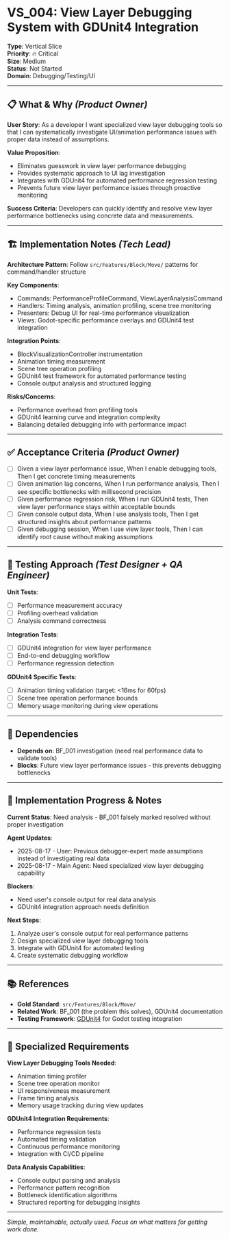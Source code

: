 # VS_004: View Layer Debugging System with GDUnit4 Integration

**Type**: Vertical Slice  
**Priority**: 🔥 Critical  
**Size**: Medium  
**Status**: Not Started  
**Domain**: Debugging/Testing/UI

---

## 📋 What & Why *(Product Owner)*

**User Story**: As a developer I want specialized view layer debugging tools so that I can systematically investigate UI/animation performance issues with proper data instead of assumptions.

**Value Proposition**: 
- Eliminates guesswork in view layer performance debugging
- Provides systematic approach to UI lag investigation  
- Integrates with GDUnit4 for automated performance regression testing
- Prevents future view layer performance issues through proactive monitoring

**Success Criteria**: Developers can quickly identify and resolve view layer performance bottlenecks using concrete data and measurements.

---

## 🏗️ Implementation Notes *(Tech Lead)*

**Architecture Pattern**: Follow `src/Features/Block/Move/` patterns for command/handler structure

**Key Components**:
- Commands: PerformanceProfileCommand, ViewLayerAnalysisCommand
- Handlers: Timing analysis, animation profiling, scene tree monitoring
- Presenters: Debug UI for real-time performance visualization
- Views: Godot-specific performance overlays and GDUnit4 test integration

**Integration Points**: 
- BlockVisualizationController instrumentation
- Animation timing measurement
- Scene tree operation profiling
- GDUnit4 test framework for automated performance testing
- Console output analysis and structured logging

**Risks/Concerns**: 
- Performance overhead from profiling tools
- GDUnit4 learning curve and integration complexity
- Balancing detailed debugging info with performance impact

---

## ✅ Acceptance Criteria *(Product Owner)*
- [ ] Given a view layer performance issue, When I enable debugging tools, Then I get concrete timing measurements
- [ ] Given animation lag concerns, When I run performance analysis, Then I see specific bottlenecks with millisecond precision
- [ ] Given performance regression risk, When I run GDUnit4 tests, Then view layer performance stays within acceptable bounds
- [ ] Given console output data, When I use analysis tools, Then I get structured insights about performance patterns
- [ ] Given debugging session, When I use view layer tools, Then I can identify root cause without making assumptions

---

## 🧪 Testing Approach *(Test Designer + QA Engineer)*

**Unit Tests**: 
- [ ] Performance measurement accuracy
- [ ] Profiling overhead validation
- [ ] Analysis command correctness

**Integration Tests**:
- [ ] GDUnit4 integration for view layer performance
- [ ] End-to-end debugging workflow
- [ ] Performance regression detection

**GDUnit4 Specific Tests**:
- [ ] Animation timing validation (target: <16ms for 60fps)
- [ ] Scene tree operation performance bounds
- [ ] Memory usage monitoring during view operations

---

## 🔄 Dependencies
- **Depends on**: BF_001 investigation (need real performance data to validate tools)
- **Blocks**: Future view layer performance issues - this prevents debugging bottlenecks

---

## 📝 Implementation Progress & Notes

**Current Status**: Need analysis - BF_001 falsely marked resolved without proper investigation

**Agent Updates**:
- 2025-08-17 - User: Previous debugger-expert made assumptions instead of investigating real data
- 2025-08-17 - Main Agent: Need specialized view layer debugging capability

**Blockers**: 
- Need user's console output for real data analysis
- GDUnit4 integration approach needs definition

**Next Steps**: 
1. Analyze user's console output for real performance patterns
2. Design specialized view layer debugging tools
3. Integrate with GDUnit4 for automated testing
4. Create systematic debugging workflow

---

## 📚 References
- **Gold Standard**: `src/Features/Block/Move/` 
- **Related Work**: BF_001 (the problem this solves), GDUnit4 documentation
- **Testing Framework**: [GDUnit4](https://github.com/MikeSchulze/gdUnit4) for Godot testing integration

---

## 🎯 Specialized Requirements

**View Layer Debugging Tools Needed**:
- Animation timing profiler
- Scene tree operation monitor  
- UI responsiveness measurement
- Frame timing analysis
- Memory usage tracking during view updates

**GDUnit4 Integration Requirements**:
- Performance regression tests
- Automated timing validation
- Continuous performance monitoring
- Integration with CI/CD pipeline

**Data Analysis Capabilities**:
- Console output parsing and analysis
- Performance pattern recognition
- Bottleneck identification algorithms
- Structured reporting for debugging insights

---

*Simple, maintainable, actually used. Focus on what matters for getting work done.*